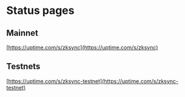 # Status pages

## Mainnet

[https://uptime.com/s/zksync](https://uptime.com/s/zksync)

## Testnets

[https://uptime.com/s/zksync-testnet](https://uptime.com/s/zksync-testnet)

